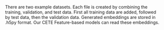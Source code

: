 There are two example datasets.
Each file is created by combining the training, validation, and test data.
First all training data are added, followed by test data, then the validation data.
Generated embeddings are stored in .h5py format.
Our CETE Feature-based models can read these embeddings.
